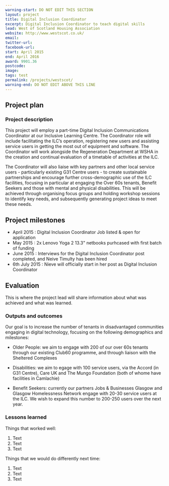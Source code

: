 ```yaml
---
warning-start: DO NOT EDIT THIS SECTION
layout: project
title: Digital Inclusion Coordinator
excerpt: Digital Inclusion Coordinator to teach digital skills 
lead: West of Scotland Housing Association 
website: http://www.westscot.co.uk/
email: 
twitter-url: 
facebook-url: 
start: April 2015
end: April 2016
award: 9901.36
postcode: 
image:
tags: test
permalink: /projects/westscot/
warning-end: DO NOT EDIT ABOVE THIS LINE
---
```


## Project plan

### Project description

This project will employ a part-time Digital Inclusion Communications Coordinator at our Inclusive Learning Centre. The Coordinator role will include facilitating the ILC’s operation, registering new users and assisting service users in getting the most out of equipment and software. The Coordinator will work alongside the Regeneration Department at WSHA in the creation and continual evaluation of a timetable of activities at the ILC.

The Coordinator will also liaise with key partners and other local service users - particularly existing G31 Centre users - to create sustainable partnerships and encourage further cross-demographic use of the ILC facilities, focusing in particular at engaging the Over 60s tenants, Benefit Seekers and those with mental and physical disabilities. This will be achieved through organising focus groups and holding workshop sessions to identify key needs, and subsequently generating project ideas to meet these needs.


## Project milestones

- April 2015 : Digital Inclusion Coordinator Job listed & open for application
- May 2015   : 2x Lenovo Yoga 2 13.3" netbooks purhcased with first batch of funding
- June 2015  : Interviews for the Digital Inclusion Coordinator post completed, and Neive Timulty has been hired
- 6th July 2015 : Nieve will officially start in her post as Digital Inclusion Coordinator

## Evaluation

This is where the project lead will share information about what was achieved and what was learned.

### Outputs and outcomes

Our goal is to increase the number of tenants in disadvantaged communities engaging in digital technology, focusing on the following demographics and milestones:

- Older People: we aim to engage with 200 of our over 60s tenants through our existing Club60 programme, and through liaison with the Sheltered Complexes

- Disabilities: we aim to egage with 100 service users, via the Accord (in G31 Centre), Care UK and The Mungo Foundation (both of whome have facilities in Camlachie)

- Benefit Seekers: currently our partners Jobs & Businesses Glasgow and Glasgow Homelessness Network engage with 20-30 service users at the ILC. We wish to expand this number to 200-250 users over the next year.

### Lessons learned

Things that worked well:

1. Text
2. Text
3. Text

Things that we would do differently next time:

1. Text
2. Text
3. Text
